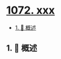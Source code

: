 # [1072. xxx](https://github.com/Tdahuyou/TNotes.leetcode/tree/main/notes/1072.%20xxx)

<!-- region:toc -->

- [1. 📝 概述](#1--概述)

<!-- endregion:toc -->

## 1. 📝 概述

